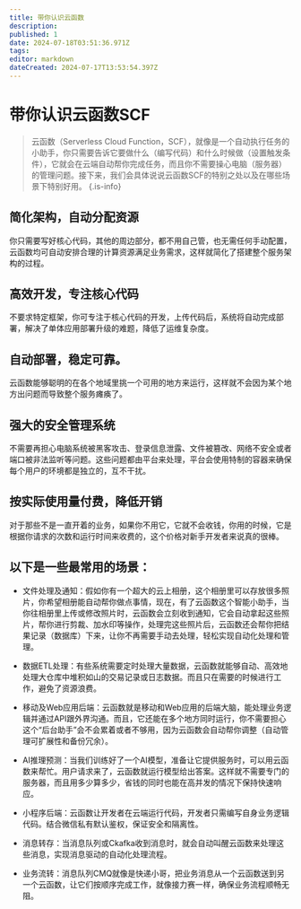 ```yaml
---
title: 带你认识云函数
description: 
published: 1
date: 2024-07-18T03:51:36.971Z
tags: 
editor: markdown
dateCreated: 2024-07-17T13:53:54.397Z
---
```


# 带你认识云函数SCF
> 云函数（Serverless Cloud Function，SCF），就像是一个自动执行任务的小助手，你只需要告诉它要做什么（编写代码）和什么时候做（设置触发条件），它就会在云端自动帮你完成任务，而且你不需要操心电脑（服务器）的管理问题。接下来，我们会具体说说云函数SCF的特别之处以及在哪些场景下特别好用。
{.is-info}


## 简化架构，自动分配资源
你只需要写好核心代码，其他的周边部分，都不用自己管，也无需任何手动配置，云函数均可自动安排合理的计算资源满足业务需求，这样就简化了搭建整个服务架构的过程。
## 高效开发，专注核心代码
不要求特定框架，你可专注于核心代码的开发，上传代码后，系统将自动完成部署，解决了单体应用部署升级的难题，降低了运维复杂度。
## 自动部署，稳定可靠。
云函数能够聪明的在各个地域里挑一个可用的地方来运行，这样就不会因为某个地方出问题而导致整个服务瘫痪了。
## 强大的安全管理系统
不需要再担心电脑系统被黑客攻击、登录信息泄露、文件被篡改、网络不安全或者端口被非法监听等问题。这些问题都由平台来处理，平台会使用特制的容器来确保每个用户的环境都是独立的，互不干扰。
## 按实际使用量付费，降低开销
对于那些不是一直开着的业务，如果你不用它，它就不会收钱，你用的时候，它是根据你请求的次数和运行时间来收费的，这个价格对新手开发者来说真的很棒。

## 以下是一些最常用的场景：

-  文件处理及通知：假如你有一个超大的云上相册，这个相册里可以存放很多照片，你希望相册能自动帮你做点事情，现在，有了云函数这个智能小助手，当你往相册里上传或修改照片时，云函数会立刻收到通知，它会自动拿起这些照片，帮你进行剪裁、加水印等操作，处理完这些照片后，云函数还会帮你把结果记录（数据库）下来，让你不再需要手动去处理，轻松实现自动化处理和管理。


- 数据ETL处理：有些系统需要定时处理大量数据，云函数就能够自动、高效地处理大仓库中堆积如山的交易记录或日志数据。而且只在需要的时候进行工作，避免了资源浪费。
 
- 移动及Web应用后端：云函数就是移动和Web应用的后端大脑，能处理业务逻辑并通过API跟外界沟通。而且，它还能在多个地方同时运行，你不需要担心这个“后台助手”会不会累着或者不够用，因为云函数会自动帮你调整（自动管理可扩展性和备份冗余）。
 
- AI推理预测：当我们训练好了一个AI模型，准备让它提供服务时，可以用云函数来帮忙。用户请求来了，云函数就运行模型给出答案。这样就不需要专门的服务器，而且用多少算多少，省钱的同时也能在高并发的情况下保持快速响应。

- 小程序后端：云函数让开发者在云端运行代码，开发者只需编写自身业务逻辑代码。结合微信私有默认鉴权，保证安全和隔离性。

- 消息转存：当消息队列或Ckafka收到消息时，就会自动叫醒云函数来处理这些消息，实现消息驱动的自动化处理流程。

- 业务流转：消息队列CMQ就像是快递小哥，把业务消息从一个云函数送到另一个云函数，让它们按顺序完成工作，就像接力赛一样，确保业务流程顺畅无阻。